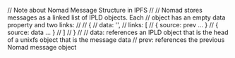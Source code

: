 // Note about Nomad Message Structure in IPFS
//
// Nomad stores messages as a linked list of IPLD objects. Each
// object has an empty data property and two links:
//
// {
//   data: '',
//   links: [
//     { source: prev ... }
//     { source: data ... }
//   ]
// }
//
// data: references an IPLD object that is the head of a unixfs object that is the message data
// prev: references the previous Nomad message object